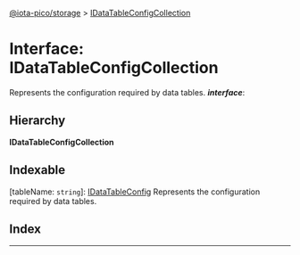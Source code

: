 [@iota-pico/storage](../README.md) > [IDataTableConfigCollection](../interfaces/idatatableconfigcollection.md)

# Interface: IDataTableConfigCollection

Represents the configuration required by data tables.
*__interface__*: 

## Hierarchy

**IDataTableConfigCollection**

## Indexable

\[tableName: `string`\]:&nbsp;[IDataTableConfig](idatatableconfig.md)
Represents the configuration required by data tables.

## Index

---

